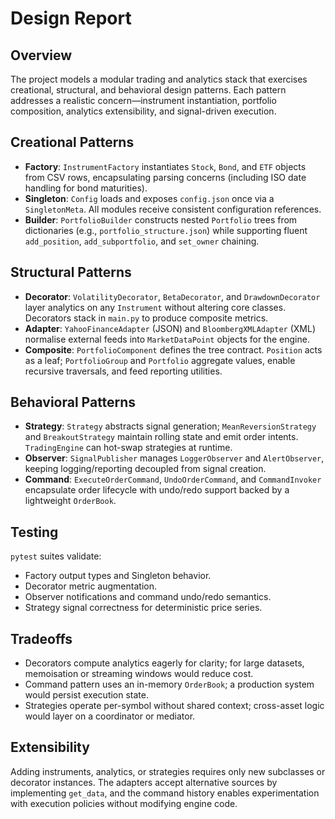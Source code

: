 # Design Report

## Overview

The project models a modular trading and analytics stack that exercises creational, structural, and behavioral design patterns. Each pattern addresses a realistic concern—instrument instantiation, portfolio composition, analytics extensibility, and signal-driven execution.

## Creational Patterns

- **Factory**: `InstrumentFactory` instantiates `Stock`, `Bond`, and `ETF` objects from CSV rows, encapsulating parsing concerns (including ISO date handling for bond maturities).
- **Singleton**: `Config` loads and exposes `config.json` once via a `SingletonMeta`. All modules receive consistent configuration references.
- **Builder**: `PortfolioBuilder` constructs nested `Portfolio` trees from dictionaries (e.g., `portfolio_structure.json`) while supporting fluent `add_position`, `add_subportfolio`, and `set_owner` chaining.

## Structural Patterns

- **Decorator**: `VolatilityDecorator`, `BetaDecorator`, and `DrawdownDecorator` layer analytics on any `Instrument` without altering core classes. Decorators stack in `main.py` to produce composite metrics.
- **Adapter**: `YahooFinanceAdapter` (JSON) and `BloombergXMLAdapter` (XML) normalise external feeds into `MarketDataPoint` objects for the engine.
- **Composite**: `PortfolioComponent` defines the tree contract. `Position` acts as a leaf; `PortfolioGroup` and `Portfolio` aggregate values, enable recursive traversals, and feed reporting utilities.

## Behavioral Patterns

- **Strategy**: `Strategy` abstracts signal generation; `MeanReversionStrategy` and `BreakoutStrategy` maintain rolling state and emit order intents. `TradingEngine` can hot-swap strategies at runtime.
- **Observer**: `SignalPublisher` manages `LoggerObserver` and `AlertObserver`, keeping logging/reporting decoupled from signal creation.
- **Command**: `ExecuteOrderCommand`, `UndoOrderCommand`, and `CommandInvoker` encapsulate order lifecycle with undo/redo support backed by a lightweight `OrderBook`.

## Testing

`pytest` suites validate:
- Factory output types and Singleton behavior.
- Decorator metric augmentation.
- Observer notifications and command undo/redo semantics.
- Strategy signal correctness for deterministic price series.

## Tradeoffs

- Decorators compute analytics eagerly for clarity; for large datasets, memoisation or streaming windows would reduce cost.
- Command pattern uses an in-memory `OrderBook`; a production system would persist execution state.
- Strategies operate per-symbol without shared context; cross-asset logic would layer on a coordinator or mediator.

## Extensibility

Adding instruments, analytics, or strategies requires only new subclasses or decorator instances. The adapters accept alternative sources by implementing `get_data`, and the command history enables experimentation with execution policies without modifying engine code.
